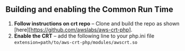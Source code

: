 ## Building and enabling the Common Run Time

1. **Follow instructions on crt repo** – Clone and build the repo as shown [here][https://github.com/awslabs/aws-crt-php].
1. **Enable the CRT** – add the following line to your php.ini file `extension=path/to/aws-crt-php/modules/awscrt.so`